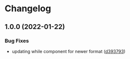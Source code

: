 # Changelog

## 1.0.0 (2022-01-22)


### Bug Fixes

* updating while component for newer format ([d393793](https://github.com/mdvorak/esp-wifi-reconnect/commit/d3937936d108696b5a2a7e45369636f2e248e26d))
